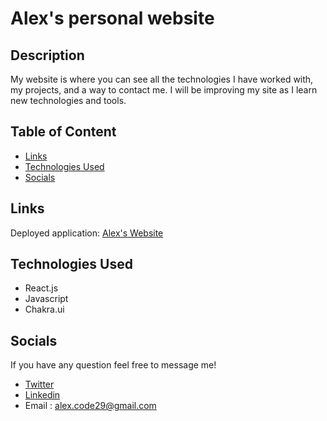 # Alex's personal website

## Description

My website is where you can see all the technologies I have worked with, my projects, and a way to contact me. I will be improving my site as I learn new technologies and tools. 

## Table of Content

- [Links](#links)
- [Technologies Used](#technologies-used)
- [Socials](#socials)

## Links
Deployed application: <a href='http://alexurielcontreras.github.io/alex-website/'>Alex's Website</a>

## Technologies Used
- React.js
- Javascript
- Chakra.ui

## Socials 
 If you have any question feel free to message me!
 - <a href='https://twitter.com/AUC829'>Twitter</a>
 - <a href='https://www.linkedin.com/in/alex-contreras-788b55225/'>Linkedin</a>
 - Email : alex.code29@gmail.com

